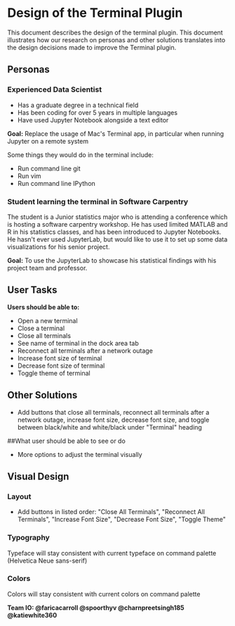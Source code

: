 # Design of the Terminal Plugin

This document describes the design of the terminal plugin. This document illustrates how our research on personas and other
solutions translates into the design decisions made to improve the Terminal plugin.

## Personas

### Experienced Data Scientist

* Has a graduate degree in a technical field
* Has been coding for over 5 years in multiple languages
* Have used Jupyter Notebook alongside a text editor

**Goal:** Replace the usage of Mac's Terminal app, in particular when running Jupyter on a remote system

Some things they would do in the terminal include:
* Run command line git
* Run vim
* Run command line IPython

### Student learning the terminal in Software Carpentry

The student is a Junior statistics major who is attending a conference which is hosting a software carpentry workshop. He has used
limited MATLAB and R in his statistics classes, and has been introduced to Jupyter Notebooks. He hasn't ever used JupyterLab,
but would like to use it to set up some data visualizations for his senior project.

**Goal:** To use the JupyterLab to showcase his statistical findings with his project team and professor.

## User Tasks

**Users should be able to:**

* Open a new terminal
* Close a terminal
* Close all terminals
* See name of terminal in the dock area tab
* Reconnect all terminals after a network outage
* Increase font size of terminal
* Decrease font size of terminal
* Toggle theme of terminal

## Other Solutions

* Add buttons that close all terminals, reconnect all terminals after a network outage, increase font size, decrease font size,
and toggle between black/white and white/black under "Terminal" heading

##What user should be able to see or do

* More options to adjust the terminal visually

## Visual Design

### Layout

* Add buttons in listed order: "Close All Terminals", "Reconnect All Terminals", "Increase Font Size", "Decrease Font Size",
"Toggle Theme"

### Typography

Typeface will stay consistent with current typeface on command palette (Helvetica Neue sans-serif)

### Colors

Colors will stay consistent with current colors on command palette


**Team IO: @faricacarroll @spoorthyv @charnpreetsingh185 @katiewhite360**
